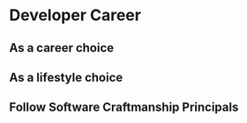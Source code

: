 # Developer Career



## As a career choice


## As a lifestyle choice



## Follow Software Craftmanship Principals
